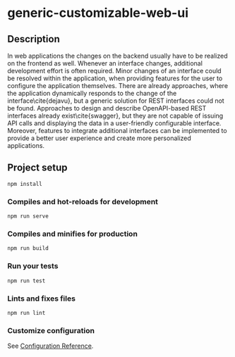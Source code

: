 # generic-customizable-web-ui

## Description
In web applications the changes on the backend usually have to be realized on the frontend as well. Whenever an interface changes, additional development effort is often required. Minor changes of an interface could be resolved within the application, when providing features for the user to configure the application themselves. There are already approaches, where the application dynamically responds to the change of the interface\cite{dejavu}, but a generic solution for REST interfaces could not be found. Approaches to design and describe OpenAPI-based REST interfaces already exist\cite{swagger}, but they are not capable of issuing API calls and displaying the data in a user-friendly configurable interface. Moreover, features to integrate additional interfaces can be implemented to provide a better user experience and create more personalized applications.

## Project setup
```
npm install
```

### Compiles and hot-reloads for development
```
npm run serve
```

### Compiles and minifies for production
```
npm run build
```

### Run your tests
```
npm run test
```

### Lints and fixes files
```
npm run lint
```

### Customize configuration
See [Configuration Reference](https://cli.vuejs.org/config/).

